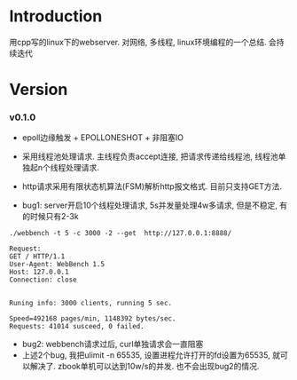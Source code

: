# Introduction
用cpp写的linux下的webserver. 对网络, 多线程, linux环境编程的一个总结. 会持续迭代

# Version
### v0.1.0 
- epoll边缘触发 + EPOLLONESHOT + 非阻塞IO
- 采用线程池处理请求. 主线程负责accept连接, 把请求传递给线程池, 线程池单独起n个线程处理请求. 
- http请求采用有限状态机算法(FSM)解析http报文格式. 目前只支持GET方法.

- bug1: server开启10个线程处理请求, 5s并发量处理4w多请求, 但是不稳定, 有的时候只有2-3k
```
./webbench -t 5 -c 3000 -2 --get  http://127.0.0.1:8888/ 

Request:
GET / HTTP/1.1
User-Agent: WebBench 1.5
Host: 127.0.0.1
Connection: close


Runing info: 3000 clients, running 5 sec.

Speed=492168 pages/min, 1148392 bytes/sec.
Requests: 41014 susceed, 0 failed.
```
- bug2: webbench请求过后, curl单独请求会一直阻塞<br>
- 上述2个bug, 我把ulimit -n 65535, 设置进程允许打开的fd设置为65535, 就可以解决了. zbook单机可以达到10w/s的并发. 也不会出现bug2的情况.